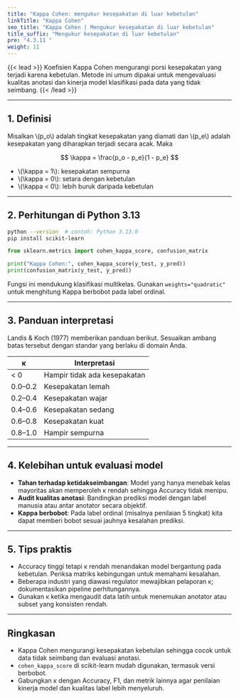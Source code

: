 ```yaml
---
title: "Kappa Cohen: mengukur kesepakatan di luar kebetulan"
linkTitle: "Kappa Cohen"
seo_title: "Kappa Cohen | Mengukur kesepakatan di luar kebetulan"
title_suffix: "Mengukur kesepakatan di luar kebetulan"
pre: "4.3.11 "
weight: 11
---
```


{{< lead >}}
Koefisien Kappa Cohen mengurangi porsi kesepakatan yang terjadi karena kebetulan. Metode ini umum dipakai untuk mengevaluasi kualitas anotasi dan kinerja model klasifikasi pada data yang tidak seimbang.
{{< /lead >}}

---

## 1. Definisi
Misalkan \\(p_o\\) adalah tingkat kesepakatan yang diamati dan \\(p_e\\) adalah kesepakatan yang diharapkan terjadi secara acak. Maka

$$
\kappa = \frac{p_o - p_e}{1 - p_e}
$$

- \\(\kappa = 1\\): kesepakatan sempurna  
- \\(\kappa = 0\\): setara dengan kebetulan  
- \\(\kappa < 0\\): lebih buruk daripada kebetulan

---

## 2. Perhitungan di Python 3.13
```bash
python --version  # contoh: Python 3.13.0
pip install scikit-learn
```

```python
from sklearn.metrics import cohen_kappa_score, confusion_matrix

print("Kappa Cohen:", cohen_kappa_score(y_test, y_pred))
print(confusion_matrix(y_test, y_pred))
```

Fungsi ini mendukung klasifikasi multikelas. Gunakan `weights="quadratic"` untuk menghitung Kappa berbobot pada label ordinal.

---

## 3. Panduan interpretasi
Landis & Koch (1977) memberikan panduan berikut. Sesuaikan ambang batas tersebut dengan standar yang berlaku di domain Anda.

| κ       | Interpretasi          |
| ------- | --------------------- |
| < 0     | Hampir tidak ada kesepakatan |
| 0.0–0.2 | Kesepakatan lemah     |
| 0.2–0.4 | Kesepakatan wajar     |
| 0.4–0.6 | Kesepakatan sedang    |
| 0.6–0.8 | Kesepakatan kuat      |
| 0.8–1.0 | Hampir sempurna       |

---

## 4. Kelebihan untuk evaluasi model
- **Tahan terhadap ketidakseimbangan**: Model yang hanya menebak kelas mayoritas akan memperoleh κ rendah sehingga Accuracy tidak menipu.
- **Audit kualitas anotasi**: Bandingkan prediksi model dengan label manusia atau antar anotator secara objektif.
- **Kappa berbobot**: Pada label ordinal (misalnya penilaian 5 tingkat) kita dapat memberi bobot sesuai jauhnya kesalahan prediksi.

---

## 5. Tips praktis
- Accuracy tinggi tetapi κ rendah menandakan model bergantung pada kebetulan. Periksa matriks kebingungan untuk memahami kesalahan.
- Beberapa industri yang diawasi regulator mewajibkan pelaporan κ; dokumentasikan pipeline perhitungannya.
- Gunakan κ ketika mengaudit data latih untuk menemukan anotator atau subset yang konsisten rendah.

---

## Ringkasan
- Kappa Cohen mengurangi kesepakatan kebetulan sehingga cocok untuk data tidak seimbang dan evaluasi anotasi.
- `cohen_kappa_score` di scikit-learn mudah digunakan, termasuk versi berbobot.
- Gabungkan κ dengan Accuracy, F1, dan metrik lainnya agar penilaian kinerja model dan kualitas label lebih menyeluruh.
